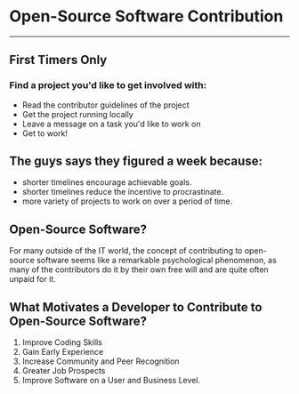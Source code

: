 # Open-Source Software Contribution
-----
## First Timers Only

### Find a project you'd like to get involved with:

* Read the contributor guidelines of the project
* Get the project running locally
* Leave a message on a task you'd like to work on
* Get to work!

## The guys says they figured a week because:
* shorter timelines encourage achievable goals.
* shorter timelines reduce the incentive to procrastinate.
* more variety of projects to work on over a period of time.

## Open-Source Software?
For many outside of the IT world, the concept of contributing to open-source software seems like a remarkable psychological phenomenon, as many of the contributors do it by their own free will and are quite often unpaid for it.

## What Motivates a Developer to Contribute to Open-Source Software?

1. Improve Coding Skills
2. Gain Early Experience
3. Increase Community and Peer Recognition
4. Greater Job Prospects
5. Improve Software on a User and Business Level.